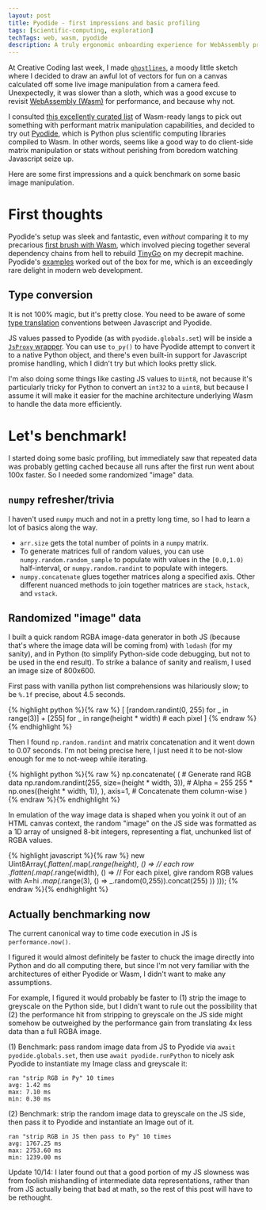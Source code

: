 ```yaml
---
layout: post
title: Pyodide - first impressions and basic profiling
tags: [scientific-computing, exploration]
techTags: web, wasm, pyodide
description: A truly ergonomic onboarding experience for WebAssembly pre-packaged for scientific computing.
---
```


At Creative Coding last week, I made [`ghostlines`](https://rfong.github.io/creative-coding/ghostlines/), a moody little sketch where I decided to draw an awful lot of vectors for fun on a canvas calculated off some live image manipulation from a camera feed. Unexpectedly, it was slower than a sloth, which was a good excuse to revisit [WebAssembly (Wasm)](https://hacks.mozilla.org/2017/02/a-cartoon-intro-to-webassembly/) for performance, and because why not.

I consulted [this excellently curated list](https://github.com/appcypher/awesome-wasm-langs) of Wasm-ready langs to pick out something with performant matrix manipulation capabilities, and decided to try out [Pyodide](https://pyodide.org/), which is Python plus scientific computing libraries compiled to Wasm. In other words, seems like a good way to do client-side matrix manipulation or stats without perishing from boredom watching Javascript seize up.

Here are some first impressions and a quick benchmark on some basic image manipulation.

# First thoughts

Pyodide's setup was sleek and fantastic, even *without* comparing it to my precarious [first brush with Wasm](https://github.com/rfong/wasm-tinygo-hello), which involved piecing together several dependency chains from hell to rebuild [TinyGo](https://github.com/tinygo-org/tinygo) on my decrepit machine. Pyodide's [examples](https://pyodide.org/en/stable/usage/quickstart.html) worked out of the box for me, which is an exceedingly rare delight in modern web development.

## Type conversion

It is not 100% magic, but it's pretty close. You need to be aware of some [type translation](https://pyodide.org/en/stable/usage/type-conversions.html) conventions between Javascript and Pyodide.

JS values passed to Pyodide (as with `pyodide.globals.set`) will be inside a [`JsProxy` wrapper](https://pyodide.org/en/stable/usage/api/python-api.html#pyodide.JsProxy). You can use `to_py()` to have Pyodide attempt to convert it to a native Python object, and there's even built-in support for Javascript promise handling, which I didn't try but which looks pretty slick.

I'm also doing some things like casting JS values to `Uint8`, not because it's particularly tricky for Python to convert an `int32` to a `uint8`, but because I assume it will make it easier for the machine architecture underlying Wasm to handle the data more efficiently.


# Let's benchmark!

I started doing some basic profiling, but immediately saw that repeated data was probably getting cached because all runs after the first run went about 100x faster. So I needed some randomized "image" data.

## `numpy` refresher/trivia

I haven't used `numpy` much and not in a pretty long time, so I had to learn a lot of basics along the way.

- `arr.size` gets the total number of points in a `numpy` matrix.
- To generate matrices full of random values, you can use `numpy.random.random_sample` to populate with values in the `[0.0,1.0)` half-interval, or `numpy.random.randint` to populate with integers.
- `numpy.concatenate` glues together matrices along a specified axis. Other different nuanced methods to join together matrices are `stack`, `hstack`, and `vstack`.

## Randomized "image" data

I built a quick random RGBA image-data generator in both JS (because that's where the image data will be coming from) with `lodash` (for my sanity), and in Python (to simplify Python-side code debugging, but not to be used in the end result). To strike a balance of sanity and realism, I used an image size of 800x600.

First pass with vanilla python list comprehensions was hilariously slow; to be `%.1f` precise, about 4.5 seconds.

{% highlight python %}{% raw %}
[
  [random.randint(0, 255) for _ in range(3)] + [255]
  for _ in range(height * width)  # each pixel
]
{% endraw %}{% endhighlight %}

Then I found `np.random.randint` and matrix concatenation and it went down to 0.07 seconds. I'm not being precise here, I just need it to be not-slow enough for me to not-weep while iterating.

{% highlight python %}{% raw %}
np.concatenate(
  ( # Generate rand RGB data
    np.random.randint(255, size=(height * width, 3)),
    # Alpha = 255
    255 * np.ones((height * width, 1)),
  ), axis=1,  # Concatenate them column-wise
)
{% endraw %}{% endhighlight %}

In emulation of the way image data is shaped when you yoink it out of an HTML canvas context, the random "image" on the JS side was formatted as a 1D array of unsigned 8-bit integers, representing a flat, unchunked list of RGBA values.

{% highlight javascript %}{% raw %}
new Uint8Array(_.flatten(_.map(_.range(height), () =>
  // each row
  _.flatten(_.map(_.range(width), () =>
    // For each pixel, give random RGB values with A=hi
    _.map(_.range(3), () => _.random(0,255)).concat(255)
  ))
)));
{% endraw %}{% endhighlight %}

## Actually benchmarking now

The current canonical way to time code execution in JS is `performance.now()`.

I figured it would almost definitely be faster to chuck the image directly into Python and do all computing there, but since I'm not very familiar with the architectures of either Pyodide or Wasm, I didn't want to make any assumptions.

For example, I figured it would probably be faster to (1) strip the image to greyscale on the Python side, but I didn't want to rule out the possibility that (2) the performance hit from stripping to greyscale on the JS side might somehow be outweighed by the performance gain from translating 4x less data than a full RGBA image.

(1) Benchmark: pass random image data from JS to Pyodide via `await pyodide.globals.set`, then use `await pyodide.runPython` to nicely ask Pyodide to instantiate my Image class and greyscale it:
```
ran "strip RGB in Py" 10 times
avg: 1.42 ms
max: 7.10 ms
min: 0.30 ms
```

(2) Benchmark: strip the random image data to greyscale on the JS side, then pass it to Pyodide and instantiate an Image out of it.
```
ran "strip RGB in JS then pass to Py" 10 times
avg: 1767.25 ms
max: 2753.60 ms
min: 1239.00 ms
```

Update 10/14: I later found out that a good portion of my JS slowness was from foolish mishandling of intermediate data representations, rather than from JS actually being that bad at math, so the rest of this post will have to be rethought.

